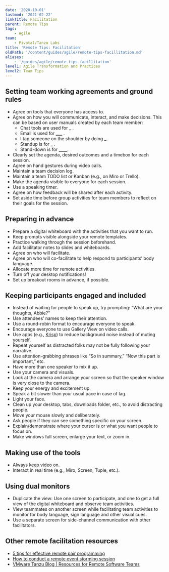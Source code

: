 ```yaml
---
date: '2020-10-01'
lastmod: '2021-02-22'
linkTitle: Facilitation
parent: Remote Tips
tags:
    - Agile
team:
    - Pivotal/Tanzu Labs
title: 'Remote Tips: Facilitation'
oldPath: '/content/guides/agile/remote-tips-facillitation.md'
aliases:
    - '/guides/agile/remote-tips-facillitation'
level1: Agile Transformation and Practices
level2: Team Tips
---
```


## Setting team working agreements and ground rules

-   Agree on tools that everyone has access to.
-   Agree on how you will communicate, interact, and make decisions. This can be based on user manuals created by each team member:
    -   Chat tools are used for ****\_**** .
    -   Email is used for ****\_\_\_**** .
    -   I tap someone on the shoulder by doing ****\_****.
    -   Standup is for ****\_**** .
    -   Stand-down is for ****\_\_\_\_****.
-   Clearly set the agenda, desired outcomes and a timebox for each session.
-   Agree on hand gestures during video calls.
-   Maintain a team decision log.
-   Maintain a team TODO list or Kanban (e.g., on Miro or Trello).
-   Make the agenda visible to everyone for each session.
-   Use a speaking timer.
-   Agree on how feedback will be shared after each activity.
-   Set aside time before group activities for team members to reflect on their goals for the session.

## Preparing in advance

-   Prepare a digital whiteboard with the activities that you want to run.
-   Keep prompts visible alongside your remote templates.
-   Practice walking through the session beforehand.
-   Add facilitator notes to slides and whiteboards.
-   Agree on who will facilitate.
-   Agree on who will co-facilitate to help respond to participants’ body language.
-   Allocate more time for remote activities.
-   Turn off your desktop notifications!
-   Set up breakout rooms in advance, if possible.

## Keeping participants engaged and included

-   Instead of waiting for people to speak up, try prompting: "What are your thoughts, Abbie?"
-   Use attendees’ names to keep their attention.
-   Use a round-robin format to encourage everyone to speak.
-   Encourage everyone to use Gallery View on video calls.
-   Use apps (e.g., [Krisp](https://krisp.ai/)) to reduce background noise instead of muting yourself.
-   Repeat yourself as distracted folks may not be fully following your narrative.
-   Use attention-grabbing phrases like “So in summary,” “Now this part is important,” etc.
-   Have more than one speaker to mix it up.
-   Use your camera and visuals.
-   Look at the camera and arrange your screen so that the speaker window is very close to the camera.
-   Keep your energy and excitement up.
-   Speak a bit slower than your usual pace in case of lag.
-   Light your face.
-   Clean up your desktop, tabs, downloads folder, etc., to avoid distracting people.
-   Move your mouse slowly and deliberately.
-   Ask people if they can see something specific on your screen.
-   Explain/demonstrate where your cursor is or what you want people to focus on.
-   Make windows full screen, enlarge your text, or zoom in.

## Making use of the tools

-   Always keep video on.
-   Interact in real time (e.g., Miro, Screen, Tuple, etc.).

## Using dual monitors

-   Duplicate the view: Use one screen to participate, and one to get a full view of the digital whiteboard and observe team activities.
-   View teammates on another screen while facilitating team activities to monitor for body language, sign language and other visual cues.
-   Use a separate screen for side-channel communication with other facilitators.

## Other remote facilitation resources

-   [5 tips for effective remote pair programming](https://tanzu.vmware.com/content/resources-for-remote-software-teams/5-tips-for-effective-remote-pair-programming-while-working-from-home)
-   [How to conduct a remote event storming session](https://tanzu.vmware.com/content/resources-for-remote-software-teams/how-to-conduct-a-remote-event-storming-session)
-   [VMware Tanzu Blog | Resources for Remote Software Teams](https://tanzu.vmware.com/content/resources-for-remote-software-teams)
